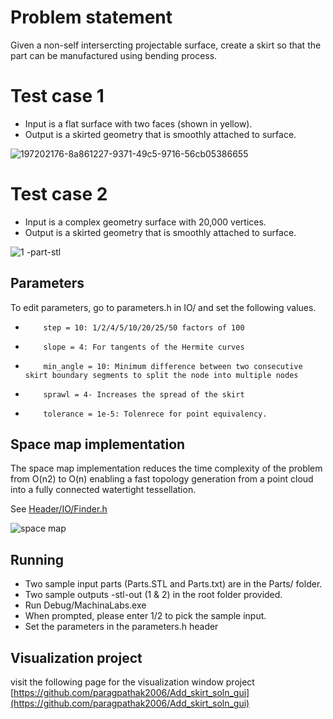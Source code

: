 # Problem statement
Given a non-self intersercting projectable surface, create a skirt so that the part can be manufactured using bending process. 

# Test case 1
- Input is a flat surface with two faces (shown in yellow). 
- Output is a skirted geometry that is smoothly attached to surface.

![197202176-8a861227-9371-49c5-9716-56cb05386655](https://github.com/paragpathak2006/Add_skirt_soln/assets/31978917/fd30cf87-c511-4703-b8a4-6716b845aafb)

# Test case 2
- Input is a complex geometry surface with 20,000 vertices. 
- Output is a skirted geometry that is smoothly attached to surface.

![1 -part-stl](https://user-images.githubusercontent.com/31978917/197202121-11ca0a4e-2b65-402b-9267-af730f192f7e.png)

## Parameters
To edit parameters, go to parameters.h in IO/ and set the following values.
-         step = 10: 1/2/4/5/10/20/25/50 factors of 100
-         slope = 4: For tangents of the Hermite curves
-         min_angle = 10: Minimum difference between two consecutive skirt boundary segments to split the node into multiple nodes
-         sprawl = 4- Increases the spread of the skirt 
-         tolerance = 1e-5: Tolenrece for point equivalency.

## Space map implementation
The space map implementation reduces the time complexity of the problem from O(n2) to O(n) enabling a fast topology generation from a point cloud into a fully connected watertight tessellation.

See [Header/IO/Finder.h](https://github.com/paragpathak2006/Add_skirt_soln/blob/main/Header/IO/Finder.h)

![space map](https://github.com/paragpathak2006/pmc/assets/31978917/9ec036a2-e23f-4409-a18d-8e86bcf129be)

## Running
- Two sample input parts (Parts.STL and Parts.txt) are in the Parts/ folder.
- Two sample outputs -stl-out (1 & 2) in the root folder provided.
- Run Debug/MachinaLabs.exe
- When prompted, please enter 1/2 to pick the sample input.
- Set the parameters in the parameters.h header


## Visualization project 
visit the following page for the visualization window project
[https://github.com/paragpathak2006/Add_skirt_soln_gui](https://github.com/paragpathak2006/Add_skirt_soln_gui)


 
